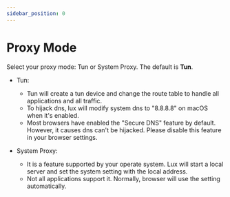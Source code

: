 ```yaml
---
sidebar_position: 0
---
```


# Proxy Mode

Select your proxy mode: Tun or System Proxy. The default is **Tun**.

* Tun:
    * Tun will create a tun device and change the route table to handle all applications and all traffic.
    * To hijack dns, lux will modify system dns to "8.8.8.8" on macOS when it's enabled.
    * Most browsers have enabled the "Secure DNS" feature by default.
     However, it causes dns can't be hijacked.
     Please disable this feature in your browser settings.

* System Proxy:
    * It is a feature supported by your operate system. Lux will start a local server and set
      the system setting with the local address.
    * Not all applications support it. Normally, browser will use the setting automatically.

